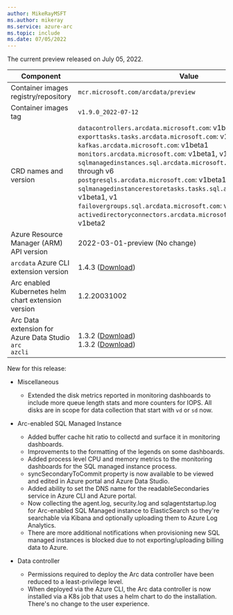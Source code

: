 ```yaml
---
author: MikeRayMSFT
ms.author: mikeray
ms.service: azure-arc
ms.topic: include
ms.date: 07/05/2022
---
```


The current preview released on July 05, 2022.

|Component|Value|
|-----------|-----------|
|Container images registry/repository |`mcr.microsoft.com/arcdata/preview`|
|Container images tag |`v1.9.0_2022-07-12`|
|CRD names and version|`datacontrollers.arcdata.microsoft.com`: v1beta1, v1 through v6<br/>`exporttasks.tasks.arcdata.microsoft.com`: v1beta1, v1, v2<br/>`kafkas.arcdata.microsoft.com`: v1beta1<br/>`monitors.arcdata.microsoft.com`: v1beta1, v1, v2<br/>`sqlmanagedinstances.sql.arcdata.microsoft.com`: v1beta1, v1 through v6<br/>`postgresqls.arcdata.microsoft.com`: v1beta1, v1beta2<br/>`sqlmanagedinstancerestoretasks.tasks.sql.arcdata.microsoft.com`: v1beta1, v1<br/>`failovergroups.sql.arcdata.microsoft.com`: v1beta1, v1beta2, v1<br/>`activedirectoryconnectors.arcdata.microsoft.com`: v1beta1, v1beta2<br/>|
|Azure Resource Manager (ARM) API version|2022-03-01-preview (No change)|
|`arcdata` Azure CLI extension version|1.4.3 ([Download](https://aka.ms/az-cli-arcdata-ext))|
|Arc enabled Kubernetes helm chart extension version|1.2.20031002|
|Arc Data extension for Azure Data Studio<br/>`arc`<br/>`azcli`|<br/>1.3.2 ([Download](https://aka.ms/ads-arcdata-ext))</br>1.3.2 ([Download](https://aka.ms/ads-azcli-ext))|

New for this release:

- Miscellaneous
  - Extended the disk metrics reported in monitoring dashboards to include more queue length stats and more counters for IOPS. All disks are in scope for data collection that start with `vd` or `sd` now.

- Arc-enabled SQL Managed Instance
  - Added buffer cache hit ratio to collectd and surface it in monitoring dashboards.
  - Improvements to the formatting of the legends on some dashboards.
  - Added process level CPU  and memory metrics to the monitoring dashboards for the SQL managed instance process.
  - syncSecondaryToCommit property is now available to be viewed and edited in Azure portal and Azure Data Studio.
  - Added ability to set the DNS name for the readableSecondaries service in Azure CLI and Azure portal.
  - Now collecting the agent.log, security.log and sqlagentstartup.log for Arc-enabled SQL Managed instance to ElasticSearch so they're searchable via Kibana and optionally uploading them to Azure Log Analytics.
  - There are more additional notifications when provisioning new SQL managed instances is blocked due to not exporting/uploading billing data to Azure.

- Data controller
  - Permissions required to deploy the Arc data controller have been reduced to a least-privilege level.
  - When deployed via the Azure CLI, the Arc data controller is now installed via a K8s job that uses a helm chart to do the installation. There's no change to the user experience.
